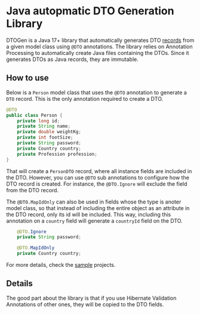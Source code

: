 # Java autopmatic DTO Generation Library

DTOGen is a Java 17+ library that automatically generates DTO [records](https://openjdk.org/jeps/395) from a given model class using `@DTO` annotations.
The library relies on Annotation Processing to automatically create Java files containing the DTOs.
Since it generates DTOs as Java records, they are immutable.

## How to use

Below is a `Person` model class that uses the `@DTO` annotation to generate a `DTO` record.
This is the only annotation required to create a DTO.

```java
@DTO 
public class Person {
    private long id;
    private String name;
    private double weightKg;
    private int footSize;
    private String password;
    private Country country;
    private Profession profession;
}
```

That will create a `PersonDTO` record, where all instance fields are included in the DTO.
However, you can use `@DTO` sub annotations to configure how the DTO record is created.
For instance, the `@DTO.Ignore` will exclude the field from the DTO record.

The `@DTO.MapIdOnly` can also be used in fields whose the type is anoter model class,
so that instead of including the entire object as an attribute in the DTO record,
only its id will be included. This way, including this annotation on a `country` field will generate a `countryId` field on the DTO.

```java
    @DTO.Ignore
    private String password;

    @DTO.MapIdOnly
    private Country country;
```

For more details, check the [sample](samples) projects.

## Details

The good part about the library is that if you use Hibernate Validation Annotations of other ones, they will be copied to the DTO fields.
